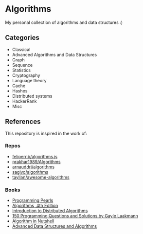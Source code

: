 # Algorithms
My personal collection of algorithms and data structures :)


## Categories

  - Classical
  - Advanced Algorithms and Data Structures
  - Graph
  - Sequence
  - Statistics
  - Cryptography
  - Language theory
  - Cache
  - Hashes
  - Distributed systems
  - HackerRank
  - Misc

## References
  This repository is inspired in the work of:

### Repos

  - [felipernb/algorithms.js](https://github.com/felipernb/algorithms.js)
  - [prakhar1989/Algorithms](https://github.com/prakhar1989/Algorithms)
  - [arnauddri/algorithms](https://github.com/arnauddri/algorithms)
  - [sagivo/algorithms](https://github.com/sagivo/algorithms)
  - [tayllan/awesome-algorithms](https://github.com/tayllan/awesome-algorithms)

### Books
  - [Programming Pearls](http://www.amazon.com/Programming-Pearls-2nd-Edition-Bentley/dp/0201657880)
  - [Algorithms, 4th Edition](http://algs4.cs.princeton.edu/home/)
  - [Introduction to Distributed Algorithms](http://www.amazon.com/Introduction-Distributed-Algorithms-Gerard-Tel/dp/0521794838)
  - [150 Programming Questions and Solutions by Gayle Laakmann](http://www.amazon.com.br/Cracking-Coding-Interview-Programming-Questions/dp/098478280X)
  - [Algorithm in Nutshell](http://www.amazon.com/Algorithms-Nutshell-In-OReilly/dp/059651624X)
  - [Advanced Data Structures and Algorithms](https://books.google.com.br/books/about/Advanced_Data_Structures_and_Algorithms.html?id=9mBJ0CpKXdkC&redir_esc=y)
